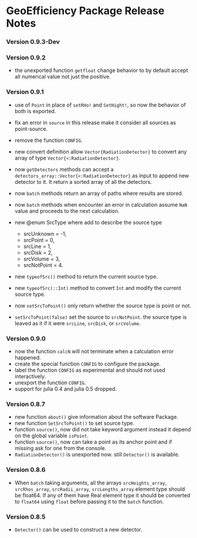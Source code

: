 # GeoEfficiency Package Release Notes

### Version 0.9.3-Dev

### Version 0.9.2
*  the unexported function `getfloat` change behavior to by default accept all numerical value not just the positive.

### Version 0.9.1
 *  use of `Point` in place of `setRHo!` and `SetHight!`, so now the behavior of both is exported.
 *  fix an error in `source` in this release make it consider all sources as point-source.
 *  remove the function `CONFIG`.
 *  new convert definition allow `Vector{RadiationDetector}` to convert any array of type `Vector{<:RadiationDetector}`.
 *  now `getDetectors` methods can accept a `detectors_array::Vector{<:RadiationDetector}` as input to append new detector to it. It return a sorted array of all the detectors. 
 *  now `batch` methods return an array of paths where results are stored. 
 *  now `batch` methods when encounter an error in calculation assume `NaN` value and proceeds to the next calculation.
 *  new @enum SrcType where add to describe the source type
	  -  srcUnknown = -1, 
	  -  srcPoint = 0, 
	  -  srcLine = 1, 
	  -  srcDisk = 2, 
	  -  srcVolume = 3, 
	  -  srcNotPoint = 4.
  
 *  new `typeofSrc()` method to return the current source type. 
 *  new `typeofSrc(::Int)` method to convert `Int` and modify the current source type. 
 *  now `setSrcToPoint()` only return whether the source type is point or not.
 *  `setSrcToPoint(false)` set the source to `srcNotPoint`. the source type is leaved as it if  it were `srcLine`, `srcDisk`, or `srcVolume`.

 
### Version 0.9.0
 *  now the function `calcN` will not terminate when a calculation error happened.
 *  create the special function `CONFIG` to configure the package.
 *  label the function `CONFIG` as experimental and should not used interactively.
 *  unexport the function `CONFIG`. 
 *  support for julia 0.4 and julia 0.5 dropped.
 
 
### Version 0.8.7
 *  new function `about()` give information about the software Package.
 *  new function `SetSrcToPoint()` to set source type.
 *  function `source()`, now did not take keyword argument instead it depend on the global variable `isPoint`. 
 *  function `source()`, now can take a point as its anchor point and if missing ask for one from the console.
 *  `RadiationDetector()` is unexported now. still `Detector()` is available. 


### Version 0.8.6
 *  When `batch` taking arguments, all the arrays `srcHeights_array`, `srcRhos_array`, `srcRadii_array`, `srcLengths_array` element type should be float64. If any of them have Real element type it should be converted to `float64` using `float` before passing it to the `batch` function.

### Version 0.8.5
 *  `Detector()` can be used to construct a new detector.
